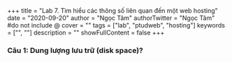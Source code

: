 +++
title = "Lab 7. Tìm hiểu các thông số liên quan đến một web hosting"
date = "2020-09-20"
author = "Ngọc Tâm"
authorTwitter = "Ngọc Tâm" #do not include @
cover = ""
tags = ["lab", "ptudweb", "hosting"]
keywords = ["", ""]
description = ""
showFullContent = false
+++

### Câu 1: Dung lượng lưu trữ (disk space)?
